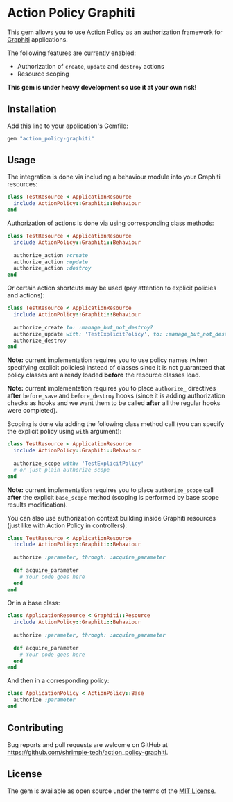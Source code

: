 # Action Policy Graphiti

This gem allows you to use [Action Policy](https://github.com/palkan/action_policy) as an authorization framework for [Graphiti](https://www.graphiti.dev) applications.

The following features are currently enabled:

- Authorization of `create`, `update` and `destroy` actions
- Resource scoping

**This gem is under heavy development so use it at your own risk!**

## Installation

Add this line to your application's Gemfile:

```ruby
gem "action_policy-graphiti"
```

## Usage

The integration is done via including a behaviour module into your Graphiti resources:

```ruby
class TestResource < ApplicationResource
  include ActionPolicy::Graphiti::Behaviour
end
```

Authorization of actions is done via using corresponding class methods:

```ruby
class TestResource < ApplicationResource
  include ActionPolicy::Graphiti::Behaviour
  
  authorize_action :create
  authorize_action :update
  authorize_action :destroy
end
```

Or certain action shortcuts may be used (pay attention to explicit policies and actions):

```ruby
class TestResource < ApplicationResource
  include ActionPolicy::Graphiti::Behaviour
  
  authorize_create to: :manage_but_not_destroy?
  authorize_update with: 'TestExplicitPolicy', to: :manage_but_not_destroy?
  authorize_destroy
end
```

**Note:** current implementation requires you to use policy names (when specifying explicit policies) instead of classes since it is not guaranteed that policy classes are already loaded **before** the resource classes load.

**Note:** current implementation requires you to place `authorize_` directives **after** `before_save` and `before_destroy` hooks (since it is adding authorization checks as hooks and we want them to be called **after** all the regular hooks were completed).

Scoping is done via adding the following class method call (you can specify the explicit policy using `with` argument): 
```ruby
class TestResource < ApplicationResource
  include ActionPolicy::Graphiti::Behaviour
  
  authorize_scope with: 'TestExplicitPolicy'
  # or just plain authorize_scope 
end
```
**Note:** current implementation requires you to place `authorize_scope` call **after** the explicit `base_scope` method (scoping is performed by base scope results modification).

You can also use authorization context building inside Graphiti resources (just like with Action Policy in controllers):
```ruby
class TestResource < ApplicationResource
  include ActionPolicy::Graphiti::Behaviour
  
  authorize :parameter, through: :acquire_parameter
  
  def acquire_parameter
    # Your code goes here
  end
end
```
Or in a base class:
```ruby
class ApplicationResource < Graphiti::Resource
  include ActionPolicy::Graphiti::Behaviour
  
  authorize :parameter, through: :acquire_parameter
  
  def acquire_parameter
    # Your code goes here
  end
end
```
And then in a corresponding policy:
```ruby
class ApplicationPolicy < ActionPolicy::Base
  authorize :parameter
end
```

## Contributing

Bug reports and pull requests are welcome on GitHub at https://github.com/shrimple-tech/action_policy-graphiti.

## License

The gem is available as open source under the terms of the [MIT License](https://opensource.org/licenses/MIT).
